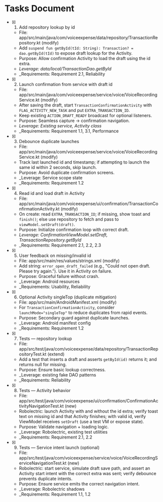 # Tasks Document

- [x] 1. Add repository lookup by id
  - File: app/src/main/java/com/voiceexpense/data/repository/TransactionRepository.kt (modify)
  - Add `suspend fun getById(tId: String): Transaction? = dao.getById(tId)` to expose draft lookup for the Activity.
  - Purpose: Allow confirmation Activity to load the draft using the id extra.
  - _Leverage: data/local/TransactionDao.getById_
  - _Requirements: Requirement 2.1, Reliability

- [x] 2. Launch confirmation from service with draft id
  - File: app/src/main/java/com/voiceexpense/service/voice/VoiceRecordingService.kt (modify)
  - After saving the draft, start `TransactionConfirmationActivity` with `FLAG_ACTIVITY_NEW_TASK` and put `EXTRA_TRANSACTION_ID`.
  - Keep existing `ACTION_DRAFT_READY` broadcast for optional listeners.
  - Purpose: Seamless capture → confirmation navigation.
  - _Leverage: Existing service, Activity class_
  - _Requirements: Requirement 1.1, 3.1, Performance

- [x] 3. Debounce duplicate launches
  - File: app/src/main/java/com/voiceexpense/service/voice/VoiceRecordingService.kt (modify)
  - Track last launched id and timestamp; if attempting to launch the same id within 2 seconds, skip launch.
  - Purpose: Avoid duplicate confirmation screens.
  - _Leverage: Service scope state
  - _Requirements: Requirement 1.2

- [x] 4. Read id and load draft in Activity
  - File: app/src/main/java/com/voiceexpense/ui/confirmation/TransactionConfirmationActivity.kt (modify)
  - On create: read `EXTRA_TRANSACTION_ID`; if missing, show toast and `finish()`; else use repository to fetch and pass to `viewModel.setDraft(draft)`.
  - Purpose: Initialize confirmation loop with correct draft.
  - _Leverage: ConfirmationViewModel.setDraft, TransactionRepository.getById_
  - _Requirements: Requirement 2.1, 2.2, 2.3

- [x] 5. User feedback on missing/invalid id
  - File: app/src/main/res/values/strings.xml (modify)
  - Add string: `error_open_draft_failed` (e.g., "Could not open draft. Please try again."). Use it in Activity on failure.
  - Purpose: Graceful failure without crash.
  - _Leverage: Android resources
  - _Requirements: Usability, Reliability

- [x] 6. Optional Activity singleTop (duplicate mitigation)
  - File: app/src/main/AndroidManifest.xml (modify)
  - For `TransactionConfirmationActivity`, consider `launchMode="singleTop"` to reduce duplicates from rapid events.
  - Purpose: Secondary guard against duplicate launches.
  - _Leverage: Android manifest config
  - _Requirements: Requirement 1.2

- [x] 7. Tests — repository lookup
  - File: app/src/test/java/com/voiceexpense/data/repository/TransactionRepositoryTest.kt (extend)
  - Add a test that inserts a draft and asserts `getById(id)` returns it; and returns null for missing.
  - Purpose: Ensure basic lookup correctness.
  - _Leverage: existing fake DAO patterns
  - _Requirements: Reliability

- [x] 8. Tests — Activity behavior
  - File: app/src/test/java/com/voiceexpense/ui/confirmation/ConfirmationActivityNavigationTest.kt (new)
  - Robolectric: launch Activity with and without the id extra; verify toast text on missing id and that Activity finishes; with valid id, verify ViewModel receives `setDraft` (use a test VM or expose state).
  - Purpose: Validate navigation + loading logic.
  - _Leverage: Robolectric, existing test utilities
  - _Requirements: Requirement 2.1, 2.2

- [x] 9. Tests — Service intent launch (optional)
  - File: app/src/test/java/com/voiceexpense/service/voice/VoiceRecordingServiceNavigationTest.kt (new)
  - Robolectric: start service, simulate draft save path, and assert an Activity start intent with the correct extra was sent; verify debounce prevents duplicate intents.
  - Purpose: Ensure service emits the correct navigation intent.
  - _Leverage: Robolectric shadows
  - _Requirements: Requirement 1.1, 1.2
